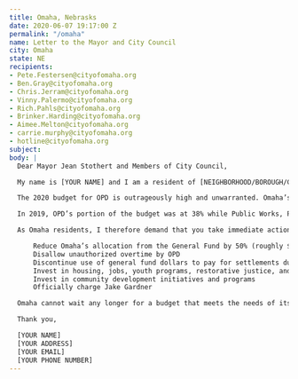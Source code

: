 ```yaml
---
title: Omaha, Nebrasks
date: 2020-06-07 19:17:00 Z
permalink: "/omaha"
name: Letter to the Mayor and City Council
city: Omaha
state: NE
recipients:
- Pete.Festersen@cityofomaha.org
- Ben.Gray@cityofomaha.org
- Chris.Jerram@cityofomaha.org
- Vinny.Palermo@cityofomaha.org
- Rich.Pahls@cityofomaha.org
- Brinker.Harding@cityofomaha.org
- Aimee.Melton@cityofomaha.org
- carrie.murphy@cityofomaha.org
- hotline@cityofomaha.org
subject: 
body: |
  Dear Mayor Jean Stothert and Members of City Council,

  My name is [YOUR NAME] and I am a resident of [NEIGHBORHOOD/BOROUGH/CITY]. First, I demand justice for James Scurlock who was killed by Jake Gardner on May 30th, 2020. Jake Gardner has been released from police custody and has not been charged. This case must be officially reopened. Second, I urge you to begin defunding and demilitarizing the Omaha Police Department.

  The 2020 budget for OPD is outrageously high and unwarranted. Omaha’s general budget for 2020 was $419.6 million and the OPD currently takes up nearly 40% of that budget, or $159.5 million. Since 2016, the OPD’s budget has increased 22% but the city’s clearance rates still remain relatively stagnant.

  In 2019, OPD’s portion of the budget was at 38% while Public Works, Parks, and Libraries made up just 5.7%, 5.5%, and 3.3% of the budget respectively. The underfunding of schools, infrastructure, parks, and libraries is causing much of Omaha’s suffering. The aforementioned underfunding of public services paired with the overfunding of the police shows me as your constituent that you are merely putting Band-Aids over bullet holes.

  As Omaha residents, I therefore demand that you take immediate action to do the following:

      Reduce Omaha’s allocation from the General Fund by 50% (roughly $80 million)
      Disallow unauthorized overtime by OPD
      Discontinue use of general fund dollars to pay for settlements due to police murder, misconduct, and negligence
      Invest in housing, jobs, youth programs, restorative justice, and mental health workers to keep the community safe
      Invest in community development initiatives and programs
      Officially charge Jake Gardner

  Omaha cannot wait any longer for a budget that meets the needs of its residents. The only way to achieve this is to take immediate steps to defund OPD.

  Thank you,

  [YOUR NAME]
  [YOUR ADDRESS]
  [YOUR EMAIL]
  [YOUR PHONE NUMBER]
---
```


